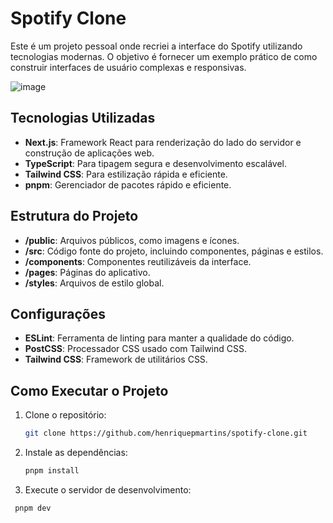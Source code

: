 # Spotify Clone

Este é um projeto pessoal onde recriei a interface do Spotify utilizando tecnologias modernas. O objetivo é fornecer um exemplo prático de como construir interfaces de usuário complexas e responsivas.

![image](https://github.com/henriquepmartins/spotify-clone/assets/125284120/098e8de2-3e49-4c43-bd65-16783ce21a81)


## Tecnologias Utilizadas

- **Next.js**: Framework React para renderização do lado do servidor e construção de aplicações web.
- **TypeScript**: Para tipagem segura e desenvolvimento escalável.
- **Tailwind CSS**: Para estilização rápida e eficiente.
- **pnpm**: Gerenciador de pacotes rápido e eficiente.

## Estrutura do Projeto

- **/public**: Arquivos públicos, como imagens e ícones.
- **/src**: Código fonte do projeto, incluindo componentes, páginas e estilos.
- **/components**: Componentes reutilizáveis da interface.
- **/pages**: Páginas do aplicativo.
- **/styles**: Arquivos de estilo global.

## Configurações

- **ESLint**: Ferramenta de linting para manter a qualidade do código.
- **PostCSS**: Processador CSS usado com Tailwind CSS.
- **Tailwind CSS**: Framework de utilitários CSS.

## Como Executar o Projeto

1. Clone o repositório:
   ```sh
   git clone https://github.com/henriquepmartins/spotify-clone.git
   
2. Instale as dependências:
   ```sh
   pnpm install 

3. Execute o servidor de desenvolvimento:
  ```sh
   pnpm dev

